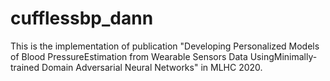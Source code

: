 # cufflessbp_dann
This is the implementation of publication "Developing Personalized Models of Blood PressureEstimation from Wearable Sensors Data UsingMinimally-trained Domain Adversarial Neural Networks" in MLHC 2020.
